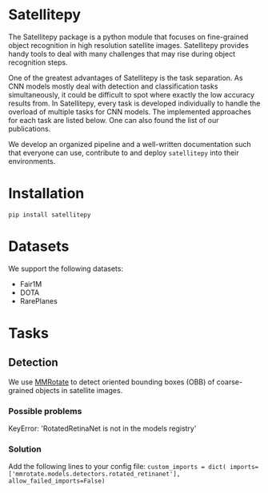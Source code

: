 # Satellitepy
The Satellitepy package is a python module that focuses on fine-grained object recognition in high resolution satellite images. Satellitepy provides handy tools to deal with many challenges that may rise during object recognition steps. 

One of the greatest advantages of Satellitepy is the task separation. As CNN models mostly deal with detection and classification tasks simultaneously, it could be difficult to spot where exactly the low accuracy results from. In Satellitepy, every task is developed individually to handle the overload of multiple tasks for CNN models. The implemented approaches for each task are listed below. One can also found the list of our publications.

We develop an organized pipeline and a well-written documentation such that everyone can use, contribute to and deploy `satellitepy` into their environments.

# Installation

`pip install satellitepy`

# Datasets
We support the following datasets:
- Fair1M
- DOTA
- RarePlanes

# Tasks
## Detection
We use [MMRotate](https://github.com/open-mmlab/mmrotate) to detect oriented bounding boxes (OBB) of coarse-grained objects in satellite images. 

### Possible problems
KeyError: 'RotatedRetinaNet is not in the models registry'
### Solution
Add the following lines to your config file:
`custom_imports = dict(
    imports=['mmrotate.models.detectors.rotated_retinanet'],
    allow_failed_imports=False)`

